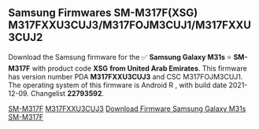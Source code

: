 <h2>Samsung Firmwares SM-M317F(XSG) M317FXXU3CUJ3/M317FOJM3CUJ1/M317FXXU3CUJ2</h2>
Download the Samsung firmware for the ✅ <strong>Samsung Galaxy M31s </strong> ⭐ <strong>SM-M317F</strong> with product code <strong>XSG</strong> <strong> from United Arab Emirates</strong>. This firmware has version number PDA <strong>M317FXXU3CUJ3</strong> and CSC M317FOJM3CUJ1. The operating system of this firmware is Android R , with build date 2021-12-09. Changelist <strong>22793592</strong>.


[SM-M317F](https://samfirm.shop/samsung/model/SM-M317F)
[M317FXXU3CUJ3](https://samfirm.shop/samsung/pda/M317FXXU3CUJ3)
[Download Firmware Samsung Galaxy M31s SM-M317F](https://samfirm.shop/samsung/firmware/481416)
